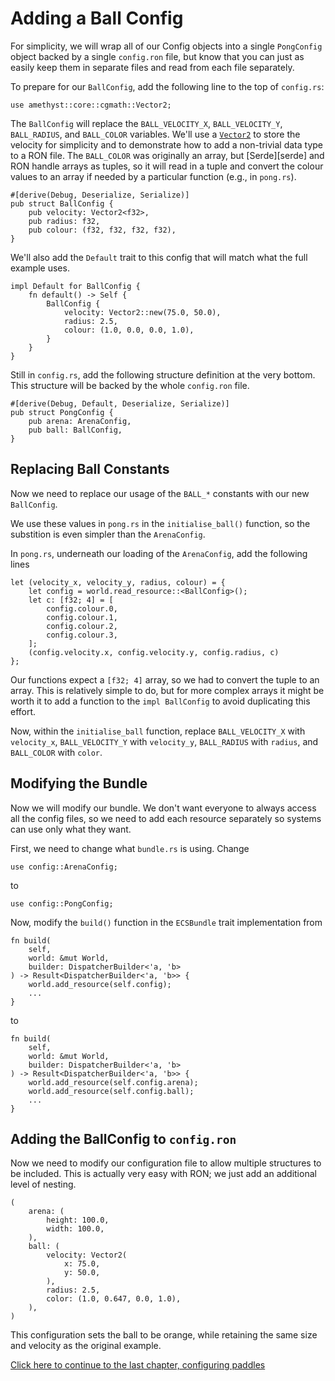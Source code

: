 # Adding a Ball Config

For simplicity, we will wrap all of our Config objects into a single `PongConfig` object backed by a single 
`config.ron` file, but know that you can just as easily keep them in separate files and read from each file 
separately.

To prepare for our `BallConfig`, add the following line to the top of `config.rs`:

```rust,ignore
use amethyst::core::cgmath::Vector2;
```

The `BallConfig` will replace the `BALL_VELOCITY_X`, `BALL_VELOCITY_Y`, `BALL_RADIUS`, and `BALL_COLOR` 
variables. We'll use a [`Vector2`][vec2] to store the velocity for simplicity and to demonstrate how to add
a non-trivial data type to a RON file. The `BALL_COLOR` was originally an array, but [Serde][serde] and RON 
handle arrays as tuples, so it will read in a tuple and convert the colour values to an array if needed by a 
particular function (e.g., in `pong.rs`).

```rust,ignore
#[derive(Debug, Deserialize, Serialize)]
pub struct BallConfig {
    pub velocity: Vector2<f32>,
    pub radius: f32,
    pub colour: (f32, f32, f32, f32),
}
```

We'll also add the `Default` trait to this config that will match what the full example uses.

```rust,ignore
impl Default for BallConfig {
    fn default() -> Self {
        BallConfig {
            velocity: Vector2::new(75.0, 50.0),
            radius: 2.5,
            colour: (1.0, 0.0, 0.0, 1.0),
        }
    }
}
```

Still in `config.rs`, add the following structure definition at the very bottom. This structure will be 
backed by the whole `config.ron` file.

```rust,ignore
#[derive(Debug, Default, Deserialize, Serialize)]
pub struct PongConfig {
    pub arena: ArenaConfig,
    pub ball: BallConfig,
}
```

## Replacing Ball Constants 

Now we need to replace our usage of the `BALL_*` constants with our new `BallConfig`. 

We use these values in `pong.rs` in the `initialise_ball()` function, so the substition is even simpler than 
the `ArenaConfig`.

In `pong.rs`, underneath our loading of the `ArenaConfig`, add the following lines

```rust,ignore
let (velocity_x, velocity_y, radius, colour) = {
    let config = world.read_resource::<BallConfig>();
    let c: [f32; 4] = [
        config.colour.0,
        config.colour.1,
        config.colour.2,
        config.colour.3,
    ];
    (config.velocity.x, config.velocity.y, config.radius, c)
};
```

Our functions expect a `[f32; 4]` array, so we had to convert the tuple to an array. This is relatively 
simple to do, but for more complex arrays it might be worth it to add a function to the `impl BallConfig` to 
avoid duplicating this effort.

Now, within the `initialise_ball` function, replace `BALL_VELOCITY_X` with `velocity_x`, `BALL_VELOCITY_Y` 
with `velocity_y`, `BALL_RADIUS` with `radius`, and `BALL_COLOR` with `color`.

## Modifying the Bundle

Now we will modify our bundle. We don't want everyone to always access all the config files, so we need to 
add each resource separately so systems can use only what they want.

First, we need to change what `bundle.rs` is using. Change

```rust, ignore
use config::ArenaConfig;
```

to 

```rust,ignore
use config::PongConfig;
```

Now, modify the `build()` function in the `ECSBundle` trait implementation from

```rust, ignore
fn build(
    self,
    world: &mut World,
    builder: DispatcherBuilder<'a, 'b>
) -> Result<DispatcherBuilder<'a, 'b>> {
    world.add_resource(self.config);
    ...
}
```

to

```rust, ignore
fn build(
    self,
    world: &mut World,
    builder: DispatcherBuilder<'a, 'b>
) -> Result<DispatcherBuilder<'a, 'b>> {
    world.add_resource(self.config.arena);
    world.add_resource(self.config.ball);
    ...
}
```

## Adding the BallConfig to `config.ron`

Now we need to modify our configuration file to allow multiple structures to be included. This is actually 
very easy with RON; we just add an additional level of nesting.

```ignore
(
    arena: (
        height: 100.0,
        width: 100.0,
    ),
    ball: (
        velocity: Vector2(
            x: 75.0,
            y: 50.0,
        ),
        radius: 2.5,
        color: (1.0, 0.647, 0.0, 1.0),
    ),
)
```

This configuration sets the ball to be orange, while retaining the same size and velocity as the original 
example.

[Click here to continue to the last chapter, configuring paddles][2]

[2]: ./appendices/a_config_files/paddle_configs.html
[vec2]: https://docs.rs/cgmath/0.16.0/cgmath/struct.Vector2.html
